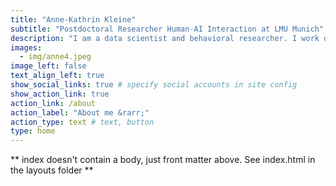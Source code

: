 ```yaml
---
title: "Anne-Kathrin Kleine"
subtitle: "Postdoctoral Researcher Human-AI Interaction at LMU Munich"
description: "I am a data scientist and behavioral researcher. I work on assessing the impact and usability of AI solutions in the mental healthcare sector."
images:
  - img/anne4.jpeg
image_left: false
text_align_left: true
show_social_links: true # specify social accounts in site config
show_action_link: true
action_link: /about
action_label: "About me &rarr;"
action_type: text # text, button
type: home
---
```


** index doesn't contain a body, just front matter above.
See index.html in the layouts folder **
